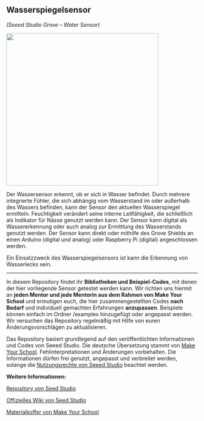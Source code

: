 Wasserspiegelsensor
----
*(Seeed Studio Grove – Water Sensor)*

<img src=https://www.makeyourschool.de/wp-content/uploads/2018/10/29_wasserspiegelsensor-1024x1024.jpg width=400px>

Der Wassersensor erkennt, ob er sich in Wasser befindet. Durch mehrere integrierte Fühler, die sich abhängig vom Wasserstand im oder außerhalb des Wassers befinden, kann der Sensor den aktuellen Wasserspiegel ermitteln. Feuchtigkeit verändert seine interne Leitfähigkeit, die schließlich als Indikator für Nässe genutzt werden kann. Der Sensor kann digital als Wassererkennung oder auch analog zur Ermittlung des Wasserstands genutzt werden. Der Sensor kann direkt oder mithilfe des Grove Shields an einen Arduino (digital und analog) oder Raspberry Pi (digital) angeschlossen werden.

Ein Einsatzzweck des Wasserspiegelsensors ist kann die Erkennung von Wasserlecks sein.

----

In diesem Repository findet ihr **Bibliotheken und Beispiel-Codes**, mit denen der hier vorliegende Sensor getestet werden kann. Wir richten uns hiermit an **jeden Mentor und jede Mentorin aus dem Rahmen von Make Your School** und ermutigen euch, die hier zusammengestellten Codes **nach Bedarf** und individuell gemachten Erfahrungen **anzupassen**. Beispiele können einfach im Ordner /examples hinzugefügt oder angepasst werden. Wir versuchen das Repository regelmäßig mit Hilfe von euren Änderungsvorschlägen zu aktualisieren.

Das Repository basiert grundlegend auf den veröffentlichten Informationen und Codes von Seeed Studio. 
Die deutsche Übersetzung stammt von [Make Your School](https://www.makeyourschool.de/). Fehlinterpretationen und Änderungen vorbehalten. Die Informationen dürfen frei genutzt, angepasst und verbreitet werden, solange die [Nutzungsrechte von Seeed Studio](https://github.com/Seeed-Studio/Grove_Dust_Sensor/blob/master/License.txt) beachtet werden. 

**Weitere Informationen:**

[Repository von Seed Studio](https://github.com/Seeed-Studio/)

[Offizielles Wiki von Seed Studio](http://wiki.seeedstudio.com/Grove/)

[Materialkoffer von Make Your School](https://www.makeyourschool.de/material/)
